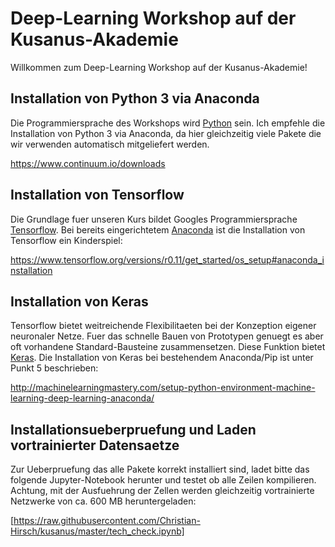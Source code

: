 # Deep-Learning Workshop auf der Kusanus-Akademie

Willkommen zum Deep-Learning Workshop auf der Kusanus-Akademie!

## Installation von Python 3 via Anaconda

Die Programmiersprache des Workshops wird [Python](https://www.python.org/) sein. Ich empfehle die Installation von Python 3 via Anaconda, da hier gleichzeitig viele Pakete die wir verwenden automatisch mitgeliefert werden.

https://www.continuum.io/downloads

## Installation von Tensorflow

Die Grundlage fuer unseren Kurs bildet Googles Programmiersprache [Tensorflow](https://www.tensorflow.org/). Bei bereits eingerichtetem [Anaconda](https://www.continuum.io/downloads) ist die Installation von Tensorflow ein Kinderspiel:

https://www.tensorflow.org/versions/r0.11/get_started/os_setup#anaconda_installation


## Installation von Keras

Tensorflow bietet weitreichende Flexibilitaeten bei der Konzeption eigener neuronaler Netze. Fuer das schnelle Bauen von Prototypen genuegt es aber oft vorhandene Standard-Bausteine zusammensetzen. Diese Funktion bietet [Keras](https://keras.io/). Die Installation von Keras bei bestehendem Anaconda/Pip ist unter Punkt 5 beschrieben:

http://machinelearningmastery.com/setup-python-environment-machine-learning-deep-learning-anaconda/

## Installationsueberpruefung und Laden vortrainierter Datensaetze

Zur Ueberpruefung das alle Pakete korrekt installiert sind, ladet bitte das folgende Jupyter-Notebook herunter und testet ob alle Zeilen kompilieren. Achtung, mit der Ausfuehrung der Zellen werden gleichzeitig vortrainierte Netzwerke von ca. 600 MB heruntergeladen:

[https://raw.githubusercontent.com/Christian-Hirsch/kusanus/master/tech_check.ipynb]
